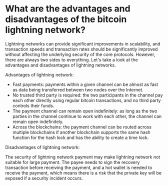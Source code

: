 # What are the advantages and disadvantages of the bitcoin lightning network?

Lightning networks can provide significant improvements in scalability, and transaction speeds and transaction rates should be significantly improved without affecting the underlying security of the core protocols. However, there are always two sides to everything. Let's take a look at the advantages and disadvantages of lightning networks.

Advantages of lightning network:

* Fast payments: payments within a given channel can be almost as fast as data being transferred between two nodes over the Internet.
* No trusted third party is required: the two participants in the channel pay each other directly using regular bitcoin transactions, and no third party controls their funds.
* The payment channel can remain open indefinitely: as long as the two parties in the channel continue to work with each other, the channel can remain open indefinitely.
* Across the blockchains: the payment channel can be routed across multiple blockchains if another blockchain supports the same hash function for the hash lock and has the ability to create a time lock.

Disadvantages of lightning network:

The security of lightning network payment may make lightning network not suitable for large payment. The payee needs to sign the recovery transaction before receiving the payment, and a hot wallet is needed to receive the payment, which means there is a risk that the private key will be exposed if a security incident occurs.
